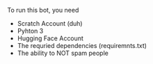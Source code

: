 To run this bot, you need

- Scratch Account (duh)
- Pyhton 3
- Hugging Face Account
- The requried dependencies (requiremnts.txt)
- The ability to NOT spam people 
